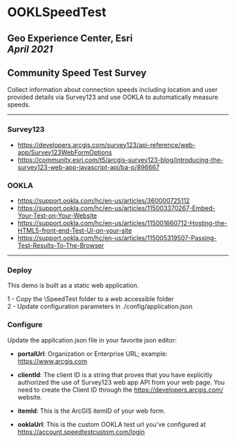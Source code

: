 # OOKLSpeedTest
   
Geo Experience Center, Esri\
_April 2021_
---

## Community Speed Test Survey
Collect information about connection speeds including location and user provided details via Survey123 and use OOKLA to automatically measure speeds.   

---

### Survey123
- https://developers.arcgis.com/survey123/api-reference/web-app/Survey123WebFormOptions
- https://community.esri.com/t5/arcgis-survey123-blog/introducing-the-survey123-web-app-javascript-api/ba-p/896667

### OOKLA
- https://support.ookla.com/hc/en-us/articles/360000725112
- https://support.ookla.com/hc/en-us/articles/115003370267-Embed-Your-Test-on-Your-Website
- https://support.ookla.com/hc/en-us/articles/115001660712-Hosting-the-HTML5-front-end-Test-UI-on-your-site
- https://support.ookla.com/hc/en-us/articles/115005319507-Passing-Test-Results-To-The-Browser

---
### Deploy

This demo is built as a static web application.

   1 - Copy the \SpeedTest folder to a web accessible folder\
   2 - Update configuration parameters in ./config/application.json 

### Configure

Update the application.json file in your favorite json editor:

- **portalUrl**: Organization or Enterprise URL; example: https://www.arcgis.com 
  
- **clientId**: The client ID is a string that proves that you have explicitly authorized the use of Survey123 web app API from your web page. You need to create the Client ID through the https://developers.arcgis.com/ website.
  
- **itemId**: This is the ArcGIS itemID of your web form.
  
- **ooklaUrl**: This is the custom OOKLA test url you've configured at https://account.speedtestcustom.com/login


